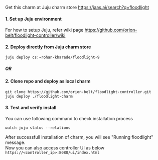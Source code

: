 Get this charm at Juju charm store https://jaas.ai/search?q=floodlight

#### 1. Set up Juju environment

For how to setup Juju, refer wiki page
https://github.com/orion-belt/floodlight-controller/wiki

#### 2. Deploy directly from Juju charm store
```
juju deploy cs:~rohan-kharade/floodlight-9
```

##### OR
#### 2. Clone repo and deploy as local charm
```
git clone https://github.com/orion-belt/floodlight-controller.git
juju deploy ./floodlight-charm
```

#### 3. Test and verify install
You can use following command to check installation process
```
watch juju status --relations 
```
After successfull installation of charm, you will see "Running floodlight" message. <br/>
Now you can also access controller UI as below <br/>
`https://<controller_ip>:8080/ui/index.html`
